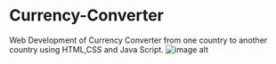 # Currency-Converter
Web Development of Currency Converter from one country to another country using HTML,CSS and Java Script.
![image alt]("https://github.com/user-attachments/assets/004e01f2-272a-47c5-9e68-88fa4def9073")
